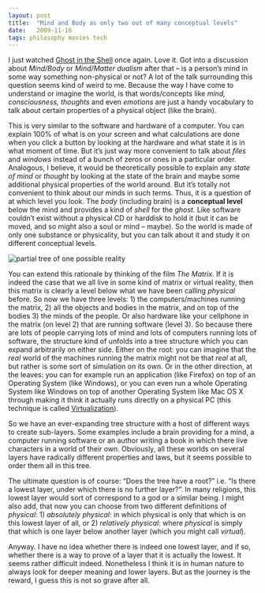 ```yaml
---
layout: post
title:  "Mind and Body as only two out of many conceptual levels"
date:   2009-11-16
tags: philosophy movies tech
---
```


I just watched [Ghost in the Shell](http://en.wikipedia.org/wiki/Ghost_in_the_Shell_%28film%29) once again. Love it. Got into a discussion about *Mind/Body* or *Mind/Matter dualism* after that – is a person’s mind in some way something non-physical or not? A lot of the talk surrounding this question seems kind of weird to me. Because the way I have come to understand or imagine the world, is that words/concepts like *mind, consciousness, thoughts* and even *emotions* are just a handy vocabulary to talk about certain properties of a physical object (like the brain).

This is very similar to the software and hardware of a computer. You can explain 100% of what is on your screen and what calculations are done when you click a button by looking at the hardware and what state it is in what moment of time. But it’s just way more convenient to talk about *files* and *windows* instead of a bunch of zeros or ones in a particular order. Analogous, I believe, it would be theoretically possible to explain any *state of mind* or *thought* by looking at the state of the brain and maybe some additional physical properties of the world around. But it’s totally not convenient to think about our minds in such terms. Thus, it is a question of at which level you look. The *body* (including brain) is a **conceptual level** below the mind and provides a kind of *shell* for the *ghost.* Like software couldn’t exist without a physical CD or harddisk to hold it (but it can be moved, and so might also a soul or mind – maybe). So the world is made of only one substance or physicality, but you can talk about it and study it on different conceptual levels.

![partial tree of one possible reality]({{site.url}}/assets/2009-11-16-Mind-and-Body/layers-of-reality-tree.jpg)

You can extend this rationale by thinking of the film *The Matrix*. If it is indeed the case that we all live in some kind of matrix or virtual reality, then this matrix is clearly a level below what we have been calling *physical* before. So now we have three levels: 1) the computers/machines running the matrix, 2) all the objects and bodies in the matrix, and on top of the bodies 3) the minds of the people. Or also hardware like your cellphone in the matrix (on level 2) that are running software (level 3). So because there are lots of people carrying lots of mind and lots of computers running lots of software, the structure kind of unfolds into a tree structure which you can expand arbitrarily on either side. Either on the root: you can imagine that the *real* world of the machines running the matrix might not be that *real* at all, but rather is some sort of simulation on its own. Or in the other direction, at the leaves: you can for example run an application (like Firefox) on top of an Operating System (like Windows), or you can even run a whole Operating System like Windows on top of another Operating System like Mac OS X through making it think it actually runs directly on a physical PC (this technique is called [Virtualization](http://en.wikipedia.org/wiki/Virtual_machine)).

So we have an ever-expanding tree structure with a host of different ways to create sub-layers. Some examples include a brain providing for a mind, a computer running software or an author writing a book in which there live characters in a world of their own. Obviously, all these worlds on several layers have radically different properties and laws, but it seems possible to order them all in this tree.

The ultimate question is of course: “Does the tree have a root?” i.e. “Is there a lowest layer, under which there is no further layer?”. In many religions, this lowest layer would sort of correspond to a god or a similar being. I might also add, that now you can choose from two different definitions of *physical*: 1) *absolutely physical*: in which physical is only that which is on this lowest layer of all, or 2) *relatively physical*: where *physical* is simply that which is one layer below another layer (which you might call *virtual*).

Anyway. I have no idea whether there is indeed one lowest layer, and if so, whether there is a way to prove of a layer that it is actually the lowest. It seems rather difficult indeed. Nonetheless I think it is in human nature to always look for deeper meaning and lower layers. But as the journey is the reward, I guess this is not so grave after all.

